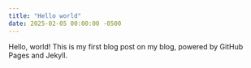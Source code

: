 ```yaml
---
title: "Hello world"
date: 2025-02-05 00:00:00 -0500
---
```


Hello, world! This is my first blog post on my blog, powered by GitHub Pages and Jekyll.